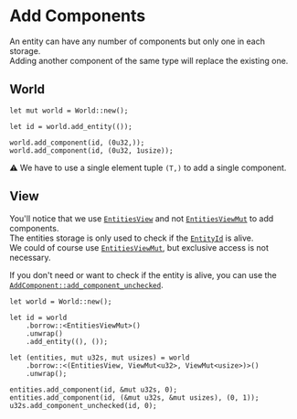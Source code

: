 # Add Components

An entity can have any number of components but only one in each storage.  
Adding another component of the same type will replace the existing one.

## World

```rust, noplaypen
let mut world = World::new();

let id = world.add_entity(());

world.add_component(id, (0u32,));
world.add_component(id, (0u32, 1usize));
```

⚠️ We have to use a single element tuple `(T,)` to add a single component.

## View

You'll notice that we use [`EntitiesView`](https://docs.rs/shipyard/0.5.0/shipyard/struct.EntitiesView.html) and not [`EntitiesViewMut`](https://docs.rs/shipyard/0.5.0/shipyard/struct.EntitiesViewMut.html) to add components.  
The entities storage is only used to check if the [`EntityId`](https://docs.rs/shipyard/0.5.0/shipyard/struct.EntityId.html) is alive.  
We could of course use [`EntitiesViewMut`](https://docs.rs/shipyard/0.5.0/shipyard/struct.EntitiesViewMut.html), but exclusive access is not necessary.

If you don't need or want to check if the entity is alive, you can use the [`AddComponent::add_component_unchecked`](https://docs.rs/shipyard/0.5.0/shipyard/trait.AddComponent.html).

```rust, noplaypen
let world = World::new();

let id = world
    .borrow::<EntitiesViewMut>()
    .unwrap()
    .add_entity((), ());

let (entities, mut u32s, mut usizes) = world
    .borrow::<(EntitiesView, ViewMut<u32>, ViewMut<usize>)>()
    .unwrap();

entities.add_component(id, &mut u32s, 0);
entities.add_component(id, (&mut u32s, &mut usizes), (0, 1));
u32s.add_component_unchecked(id, 0);
```
